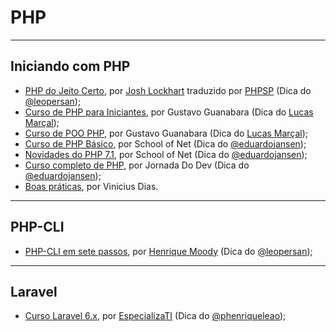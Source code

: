 # PHP

---
 
## Iniciando com PHP
  - [PHP do Jeito Certo](http://br.phptherightway.com/), por [Josh Lockhart](https://github.com/codeguy) traduzido por [PHPSP](https://phpsp.org.br) (Dica do [@leopersan](https://github.com/leopersan));
  - [Curso de PHP para Iniciantes](https://www.youtube.com/playlist?list=PLHz_AreHm4dm4beCCCmW4xwpmLf6EHY9k), por Gustavo Guanabara (Dica do [Lucas Marçal](https://github.com/lucasmc64));
  - [Curso de POO PHP](https://www.youtube.com/playlist?list=PLHz_AreHm4dmGuLII3tsvryMMD7VgcT7x), por Gustavo Guanabara (Dica do [Lucas Marçal](https://github.com/lucasmc64));
  - [Curso de PHP Básico](https://www.schoolofnet.com/curso/php/linguagem-php/iniciando-com-php/), por  School of Net (Dica do [@eduardojansen](https://github.com/eduardojansen));
  - [Novidades do PHP 7.1](https://www.schoolofnet.com/curso/php/linguagem-php/novidades-do-php71/), por  School of Net (Dica do [@eduardojansen](https://github.com/eduardojansen));
  - [Curso completo de PHP](https://jornadadodev.com.br/cursos/curso-completo-de-php), por  Jornada Do Dev (Dica do [@eduardojansen](https://github.com/eduardojansen));
  - [Boas práticas](https://www.youtube.com/watch?v=KV3_NCnwSto&list=PL3j2sfzg3FPur68OYGgSZ72RYI3unPQpx), por Vinicius Dias.
---

## PHP-CLI
  - [PHP-CLI em sete passos](https://pt.slideshare.net/henriquemoody/phpcli-em-7-passos-16269106), por [Henrique Moody](https://github.com/henriquemoody) (Dica do [@leopersan](https://github.com/leopersan));
  
---

## Laravel
  - [Curso Laravel 6.x](https://www.youtube.com/playlist?list=PLVSNL1PHDWvQBtcH_4VR82Dg-aFiVOZBY), por [EspecializaTI](https://www.especializati.com.br/) (Dica do [@phenriqueleao](https://github.com/phenriqueleao));
